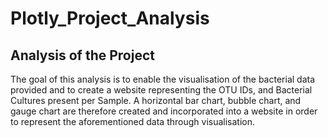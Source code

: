 # Plotly_Project_Analysis

## Analysis of the Project

The goal of this analysis is to enable the visualisation of the bacterial data provided and to create a website representing the OTU IDs, and Bacterial Cultures present per Sample. A horizontal bar chart, bubble chart, and gauge chart are therefore created and incorporated into a website in order to represent the aforementioned data through visualisation. 
